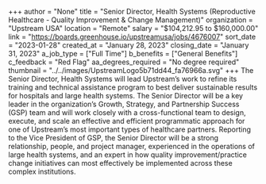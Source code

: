 +++
author = "None"
title = "Senior Director, Health Systems (Reproductive Healthcare - Quality Improvement & Change Management)"
organization = "Upstream USA"
location = "Remote"
salary = "$104,212.95 to $160,000.00"
link = "https://boards.greenhouse.io/upstreamusa/jobs/4676007"
sort_date = "2023-01-28"
created_at = "January 28, 2023"
closing_date = "January 31, 2023"
a_job_type = ["Full Time"]
b_benefits = ["General Benefits"]
c_feedback = "Red Flag"
aa_degrees_required = "No degree required"
thumbnail = "../../images/UpstreamLogo5b71dd44_fa76966a.svg"
+++
The Senior Director, Health Systems will lead Upstream’s work to refine its training and technical assistance program to best deliver sustainable results for hospitals and large health systems. The Senior Director will be a key leader in the organization’s Growth, Strategy, and Partnership Success (GSP) team and will work closely with a cross-functional team to design, execute, and scale an effective and efficient programmatic approach for one of Upstream’s most important types of healthcare partners. Reporting to the Vice President of GSP, the Senior Director will be a strong relationship, people, and project manager, experienced in the operations of large health systems, and an expert in how quality improvement/practice change initiatives can most effectively be implemented across these complex institutions.